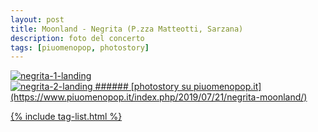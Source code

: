 ```yaml
---
layout: post
title: Moonland - Negrita (P.zza Matteotti, Sarzana)
description: foto del concerto
tags: [piuomenopop, photostory]
---
```


<a href="https://www.piuomenopop.it/index.php/2019/07/21/negrita-moonland/" >
<img alt="negrita-1-landing" src="https://res.cloudinary.com/lorenzoantei-github-io/image/upload/v1599385930/live/2019/moonland/negrita-11_ob4e0o.jpg">

<br>

<img alt="negrita-2-landing" src="https://res.cloudinary.com/lorenzoantei-github-io/image/upload/v1599385931/live/2019/moonland/negrita-03_cajaz2.jpg">
###### [photostory su piuomenopop.it](https://www.piuomenopop.it/index.php/2019/07/21/negrita-moonland/)

{% include tag-list.html %}
